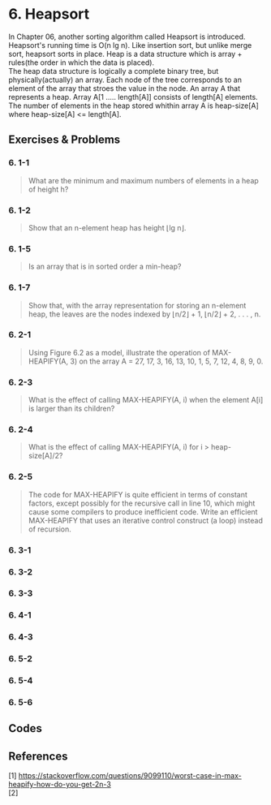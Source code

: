 
# 6. Heapsort

In Chapter 06, another sorting algorithm called Heapsort is introduced. Heapsort's running time is  O(n lg n). Like insertion sort, but unlike merge sort, heapsort sorts in place. Heap is a data structure which is array + rules(the order in which the data is placed).  
The heap data structure is logically a complete binary tree, but physically(actually) an array. Each node of the tree corresponds to an element of the array that stroes the value in the node. An array A that represents a heap. Array A[1  .....  length[A]] consists of length[A] elements. The number of elements in the heap stored whithin array A is heap-size[A] where heap-size[A] <= length[A].  

## Exercises & Problems

### 6. 1-1
> What are the minimum and maximum numbers of elements in a heap of height h?

### 6. 1-2
> Show that an n-element heap has height ⌊lg n⌋. 

### 6. 1-5
> Is an array that is in sorted order a min-heap?

### 6. 1-7
> Show that, with the array representation for storing an n-element heap, the leaves are the nodes indexed by ⌊n/2⌋ + 1, ⌊n/2⌋ + 2, . . . , n.

### 6. 2-1
> Using Figure 6.2 as a model, illustrate the operation of MAX-HEAPIFY(A, 3) on the array A = 27, 17, 3, 16, 13, 10, 1, 5, 7, 12, 4, 8, 9, 0. 

### 6. 2-3
> What is the effect of calling MAX-HEAPIFY(A, i) when the element A[i] is larger than its children? 

### 6. 2-4
> What is the effect of calling MAX-HEAPIFY(A, i) for i > heap-size[A]/2? 

### 6. 2-5
> The code for MAX-HEAPIFY is quite efficient in terms of constant factors, except possibly for the recursive call in line 10, which might cause some compilers to produce inefficient code. Write an efficient MAX-HEAPIFY that uses an iterative control construct (a loop) instead of recursion.

### 6. 3-1

### 6. 3-2

### 6. 3-3

### 6. 4-1

### 6. 4-3

### 6. 5-2

### 6. 5-4

### 6. 5-6

## Codes

## References
[1] https://stackoverflow.com/questions/9099110/worst-case-in-max-heapify-how-do-you-get-2n-3  
[2]  
